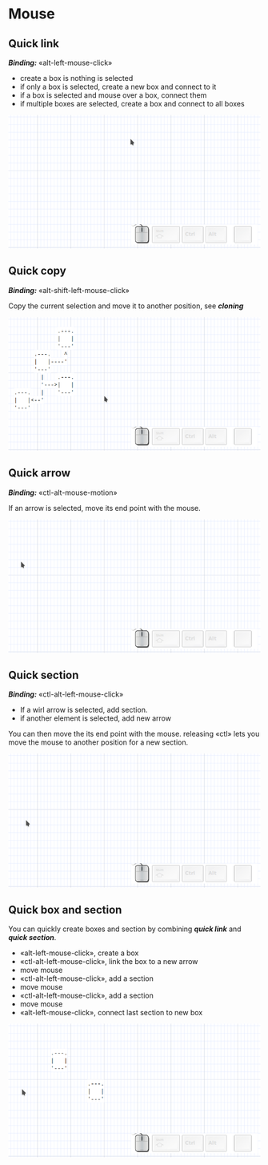 # Mouse

## Quick link

***Binding:*** «alt-left-mouse-click»

- create a box is nothing is selected
- if only a box is selected, create a new box and connect to it
- if a box is selected and mouse over a box, connect them
- if multiple boxes are selected, create a box and connect to all boxes

![quick link](quick_link.gif)

## Quick copy

***Binding:*** «alt-shift-left-mouse-click»

Copy the current selection and move it to another position, see ***cloning***

![quick copy](quick_copy.gif)

## Quick arrow

***Binding:*** «ctl-alt-mouse-motion»

If an arrow is selected, move its end point with the mouse.

![quick arrow](quick_arrow.gif)

## Quick section

***Binding:*** «ctl-alt-left-mouse-click»

- If a wirl arrow is selected, add section.
- if another element is selected, add new arrow

You can then move the its end point with the mouse. releasing «ctl» lets you move the mouse to another position for a new section.

![quick section](quick_section.gif)

## Quick box and section

You can quickly create boxes and section by combining ***quick link*** and ***quick section***.

- «alt-left-mouse-click», create a box
- «ctl-alt-left-mouse-click», link the box to a new arrow
- move mouse
- «ctl-alt-left-mouse-click», add a section
- move mouse
- «ctl-alt-left-mouse-click», add a section
- move mouse
- «alt-left-mouse-click», connect last section to new box

![quick box and section](quick_box_and_section.gif)

